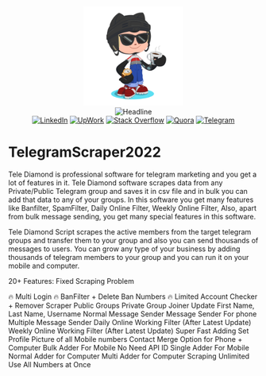 <div>
    <div align=center>
        <img src="https://raw.githubusercontent.com/AhmedFathyDev/AhmedFathyDev/main/GitHub.png" alt="GitHub Octocat Drinking a Cup of Coffee" height="200">
    </div>
    <div align=center>
        <img src="https://readme-typing-svg.herokuapp.com?color=%236FDA44&size=32&center=true&vCenter=true&width=600&height=50&lines=Hi+there+I'm+Fathy+%F0%9F%91%8B;Computer+Science+Student;Back-End+Engineer;Problem+Solver;Freelancer;Open-Source+Enthusiast" alt="Headline" />
    </div>
    <div align=center>
        <a href="https://www.linkedin.com/in/ahmedfathydev/"><img src="https://img.shields.io/badge/Linkedin-0077b5?style=flat&logo=linkedin" alt="LinkedIn" /></a>
        <a href="https://www.upwork.com/freelancers/~0121ca7f3563e57c0b"><img src="https://img.shields.io/badge/Upwork-494949?style=flat&logo=upwork" alt="UpWork" /></a>
        <a href="https://stackoverflow.com/users/11837259/ahmed-fathy"><img src="https://img.shields.io/badge/Stack Overflow-f48024?style=flat&logo=stackoverflow&logoColor=white" alt="Stack Overflow" /></a>
        <a href="https://www.quora.com/profile/Ahmed-Fathy-616"><img src="https://img.shields.io/badge/Quora-B92B27?style=flat&logo=quora" alt="Quora" /></a>
        <a href="https://t.me/ahmedfathydev"><img src="https://img.shields.io/badge/Telegram-0088cc?style=flat&logo=telegram" alt="Telegram" /></a>
    </div>

# TelegramScraper2022
Tele Diamond is professional software for telegram marketing and you get a lot of features in it. Tele Diamond software scrapes data from any Private/Public Telegram group and saves it in csv file and in bulk you can add that data to any of your groups. In this software you get many features like Banfilter, SpamFilter, Daily Online Filter, Weekly Online Filter, Also, apart from bulk message sending, you get many special features in this software.

Tele Diamond Script scrapes the active members from the target telegram groups and transfer them to your group and also you can send thousands of messages to users. You can grow any type of your business by adding thousands of telegram members to your group and you can run it on your mobile and computer.



20+ Features: Fixed Scraping Problem

🔥 Multi Login
🔥 BanFilter + Delete Ban Numbers
🔥 Limited Account Checker + Remover
Scraper Public Groups
Private Group Joiner
Update First Name, Last Name, Username
Normal Message Sender
Message Sender For phone
Multiple Message Sender
Daily Online Working Filter (After Latest Update)
Weekly Online Working Filter (After Latest Update)
Super Fast Adding
Set Profile Picture of all Mobile numbers
Contact Merge Option for Phone + Computer
Bulk Adder For Mobile
No Need API ID
Single Adder For Mobile
Normal Adder for Computer
Multi Adder for Computer
Scraping Unlimited
Use All Numbers at Once
